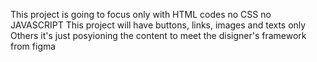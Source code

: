 This  project is going to focus only with HTML codes no CSS  no JAVASCRIPT
This project will have buttons, links, images and texts only 
Others it's just posyioning the content to meet the disigner's framework from figma
